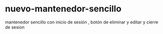 # nuevo-mantenedor-sencillo
mantenedor sencillo con inicio de sesión , botón de eliminar y editar y cierre de sesion 
